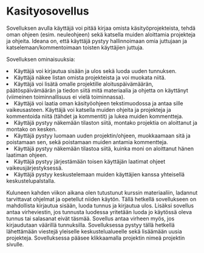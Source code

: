 <h1>Kasityosovellus</h1>

Sovelluksen avulla käyttäjä voi pitää kirjaa omista käsityöprojekteista, tehdä oman ohjeen (esim. neuleohjeen) sekä katsella muiden aloittamia projekteja ja ohjeita. 
Ideana on, että käyttäjä pystyy hallinnoimaan omia juttujaan ja katselemaan/kommentoimaan toisten käyttäjien juttuja.
<p>
Sovelluksen ominaisuuksia:
<p>
<li>Käyttäjä voi kirjautua sisään ja ulos sekä luoda uuden tunnuksen. 

<li>Käyttäjä näkee listan omista projekteista ja voi muokata niitä. 

<li>Käyttäjä voi lisätä omalle projektille aloituspäivämäärän, päätöspäivämäärän ja tiedon siitä mitä materiaalia ja ohjetta on käyttänyt (viimeinen toiminnallisuus ei vielä toiminnassa). 

<li>Käyttäjä voi laatia oman käsityöohjeen tekstimuodossa ja antaa sille vaikeusasteen. Käyttäjä voi katsella muiden ohjeita ja projekteja ja kommentoida niitä (tähdet ja kommentit) ja lukea muiden kommentteja. 

<li>Käyttäjä pystyy näkemään tilaston siitä, montako projektia on aloittanut ja montako on kesken. 

<li>Käyttäjä pystyy luomaan uuden projektin/ohjeen, muokkaamaan sitä ja poistamaan sen, sekä poistamaan muiden antamia kommentteja. 

<li>Käyttäjä pystyy näkemään tilastoa siitä, kuinka moni on aloittanut hänen laatiman ohjeen. 

<li>Käyttäjä pystyy järjestämään toisen käyttäjän laatimat ohjeet vaikeusjärjestyksessä.

<li> Käyttäjä pystyy keskustelemaan muiden käyttäjien kanssa yhteisellä keskustelupalstalla.
<p>
Kuluneen kahden viikon aikana olen tutustunut kurssin materiaaliin, ladannut tarvittavat ohjelmat ja opetellut niiden käytön. 
Tällä hetkellä sovellukseen on mahdollista kirjautua sisään, luoda tunnus ja kirjautua ulos.
Lisäksi sovellus antaa virheviestin, jos tunnusta luodessa yritetään luoda jo käytössä oleva tunnus tai salasanat eivät täsmää.
Sovellus antaa virheen myös, jos kirjaudutaan väärillä tunnuksilla.
Sovelluksessa pystyy tällä hetkellä lähettämään viestejä yleiselle keskustelualueelle sekä lisäämään uusia projekteja.
Sovelluksessa pääsee klikkaamalla projektin nimeä projektin sivulle.
